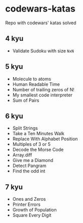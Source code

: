 # codewars-katas
Repo with codewars' katas solved

## 4 kyu

- Validate Sudoku with size `NxN`

## 5 kyu

- Molecule to atoms
- Human Readable Time
- Number of trailing zeros of N!
- My smallest code interpreter
- Sum of Pairs

## 6 kyu

- Split Strings
- Take a Ten Minutes Walk
- Replace With Alphabet Position
- Multiples of 3 or 5
- Decode the Morse Code
- Array.diff
- Give me a Diamond
- Detect Pangram
- Find the odd int

## 7 kyu

- Ones and Zeros
- Printer Errors
- Growth of Population
- Square Every Digit
